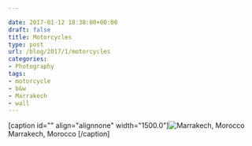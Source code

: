 ```yaml
---

date: 2017-01-12 18:38:00+00:00
draft: false
title: Motorcycles
type: post
url: /blog/2017/1/motorcycles
categories:
- Photography
tags:
- motorcycle
- b&w
- Marrakech
- wall
---
```


[caption id="" align="alignnone" width="1500.0"]![ Marrakech, Morocco  ](/images/2017-01-12-20171motorcycles/image-asset.jpeg)
 Marrakech, Morocco [/caption]
